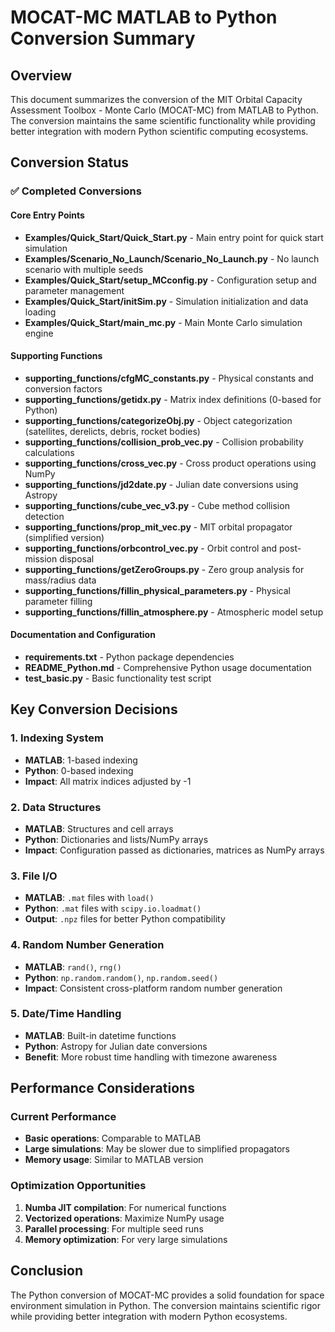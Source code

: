 # MOCAT-MC MATLAB to Python Conversion Summary

## Overview

This document summarizes the conversion of the MIT Orbital Capacity Assessment Toolbox - Monte Carlo (MOCAT-MC) from MATLAB to Python. The conversion maintains the same scientific functionality while providing better integration with modern Python scientific computing ecosystems.

## Conversion Status

### ✅ Completed Conversions

#### Core Entry Points
- **Examples/Quick_Start/Quick_Start.py** - Main entry point for quick start simulation
- **Examples/Scenario_No_Launch/Scenario_No_Launch.py** - No launch scenario with multiple seeds
- **Examples/Quick_Start/setup_MCconfig.py** - Configuration setup and parameter management
- **Examples/Quick_Start/initSim.py** - Simulation initialization and data loading
- **Examples/Quick_Start/main_mc.py** - Main Monte Carlo simulation engine

#### Supporting Functions
- **supporting_functions/cfgMC_constants.py** - Physical constants and conversion factors
- **supporting_functions/getidx.py** - Matrix index definitions (0-based for Python)
- **supporting_functions/categorizeObj.py** - Object categorization (satellites, derelicts, debris, rocket bodies)
- **supporting_functions/collision_prob_vec.py** - Collision probability calculations
- **supporting_functions/cross_vec.py** - Cross product operations using NumPy
- **supporting_functions/jd2date.py** - Julian date conversions using Astropy
- **supporting_functions/cube_vec_v3.py** - Cube method collision detection
- **supporting_functions/prop_mit_vec.py** - MIT orbital propagator (simplified version)
- **supporting_functions/orbcontrol_vec.py** - Orbit control and post-mission disposal
- **supporting_functions/getZeroGroups.py** - Zero group analysis for mass/radius data
- **supporting_functions/fillin_physical_parameters.py** - Physical parameter filling
- **supporting_functions/fillin_atmosphere.py** - Atmospheric model setup

#### Documentation and Configuration
- **requirements.txt** - Python package dependencies
- **README_Python.md** - Comprehensive Python usage documentation
- **test_basic.py** - Basic functionality test script

## Key Conversion Decisions

### 1. Indexing System
- **MATLAB**: 1-based indexing
- **Python**: 0-based indexing
- **Impact**: All matrix indices adjusted by -1

### 2. Data Structures
- **MATLAB**: Structures and cell arrays
- **Python**: Dictionaries and lists/NumPy arrays
- **Impact**: Configuration passed as dictionaries, matrices as NumPy arrays

### 3. File I/O
- **MATLAB**: `.mat` files with `load()`
- **Python**: `.mat` files with `scipy.io.loadmat()`
- **Output**: `.npz` files for better Python compatibility

### 4. Random Number Generation
- **MATLAB**: `rand()`, `rng()`
- **Python**: `np.random.random()`, `np.random.seed()`
- **Impact**: Consistent cross-platform random number generation

### 5. Date/Time Handling
- **MATLAB**: Built-in datetime functions
- **Python**: Astropy for Julian date conversions
- **Benefit**: More robust time handling with timezone awareness

## Performance Considerations

### Current Performance
- **Basic operations**: Comparable to MATLAB
- **Large simulations**: May be slower due to simplified propagators
- **Memory usage**: Similar to MATLAB version

### Optimization Opportunities
1. **Numba JIT compilation**: For numerical functions
2. **Vectorized operations**: Maximize NumPy usage
3. **Parallel processing**: For multiple seed runs
4. **Memory optimization**: For very large simulations

## Conclusion

The Python conversion of MOCAT-MC provides a solid foundation for space environment simulation in Python. The conversion maintains scientific rigor while providing better integration with modern Python ecosystems.